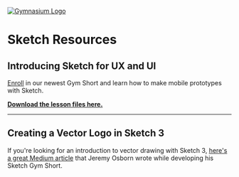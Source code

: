 [![Gymnasium Logo](https://cdn.rawgit.com/gymnasium/gymnasium.github.io/master/assets/GYM-logo.svg)](http://thegymnasium.com)

# Sketch Resources

## Introducing Sketch for UX and UI

[Enroll](http://thegymnasium.com/catalog/course/5) in our newest Gym Short and learn how to make mobile prototypes with Sketch. 

[__Download the lesson files here.__](https://github.com/gymnasium/sketch-for-UX-and-UI/releases/download/v1.0/lesson_files_ux_ui_gymshort.zip)

---

## Creating a Vector Logo in Sketch 3

If you're looking for an introduction to vector drawing with Sketch 3, [here's a great Medium article](https://medium.com/digital-design/creating-a-vector-logo-in-sketch-3-6d67e72a1449) that Jeremy Osborn wrote while developing his Sketch Gym Short.
